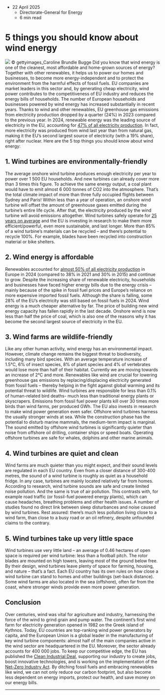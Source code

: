 * 22 April 2025
  * Directorate-General for Energy
  * 6 min read


# 5 things you should know about wind energy
![](https://energy.ec.europa.eu/sites/default/files/styles/oe_theme_medium_no_crop/public/2025-04/GettyImages-1344590880.jpg?itok=8g1Zhuti)
© gettyimages_Caroline Brundle Bugge
Did you know that wind energy is one of the cleanest, most affordable and home-grown sources of energy? Together with other renewables, it helps us to power our homes and businesses, to become more energy-independent and to protect the environment from the harmful effects of fossil fuels. 
EU companies are market leaders in this sector and, by generating cheap electricity, wind power contributes to the competitiveness of EU industry and reduces the energy bills of households.
The number of European households and businesses powered by wind energy has increased substantially in recent years. Thanks to wind and other renewables, EU greenhouse gas emissions from electricity production dropped by a quarter (24%) in 2023 compared to the previous year.
In 2024, renewable energy was the leading source of electricity in the EU, accounting for [47% of all electricity production](https://ec.europa.eu/eurostat/en/web/products-eurostat-news/w/ddn-20250319-1). In fact, more electricity was produced from wind last year than from natural gas, making it the EU’s second largest source of electricity (with a 19% share), right after nuclear.
Here are the 5 top things you should know about wind energy:
## 1. Wind turbines are environmentally-friendly
The average onshore wind turbine produces enough electricity per year to power over 1 500 EU households. And new turbines can already cover more than 3 times this figure. To achieve the same energy output, a coal plant would have to emit almost 6 000 tonnes of CO2 into the atmosphere. That’s the total climate impact of more than three fully occupied flights between Sydney and Paris!
Within less than a year of operation, an onshore wind turbine will offset the amount of greenhouse gases emitted during the turbine’s entire life cycle. After that, the electricity produced by the wind turbine will avoid emissions altogether.
Wind turbines safely operate for [25 years on average](https://cordis.europa.eu/project/id/811473/fr) and the EU is investing in research to make them more efficient/powerful, even more sustainable, and last longer.
More than 85% of a wind turbine’s materials can be recycled – and there’s potential to recycle 100%. For example, blades have been recycled into construction material or bike shelters.
## 2. Wind energy is affordable
Renewables accounted for [almost 50% of all electricity production](https://ec.europa.eu/eurostat/en/web/products-eurostat-news/w/ddn-20250319-1) in Europe in 2024 (compared to 38% in 2021 and 30% in 2015) and continue to grow. Despite the increasing share of renewable electricity, households and businesses have faced higher energy bills due to the energy crisis – mainly because of the spike in fossil fuel prices and Europe’s reliance on more expensive imported fossil fuels. Although the share is falling, some 28% of the EU’s electricity was still based on fossil fuels in 2024.
Wind energy is a much cheaper alternative by far. The price of building new wind energy capacity has fallen rapidly in the last decade. Onshore wind is now less than half the price of coal, which is also one of the reasons why it has become the second largest source of electricity in the EU.
## 3. Wind farms are wildlife-friendly
Like any other human activity, wind energy has an environmental impact. However, climate change remains the biggest threat to biodiversity, including many bird species. With an average temperature increase of 1.5°C, 6% of insect species, 8% of plant species and 4% of vertebrates would lose more than half of their habitat. Currently we are moving towards an increase of 2°C and more. 
Renewables like wind are crucial for lowering greenhouse gas emissions by replacing/displacing electricity generated from fossil fuels – thereby helping in the fight against global warming and its potential threat to wildlife.
Wind turbines are responsible for less than 0.1% of human-related bird deaths- much less than traditional energy plants or skyscrapers. Emissions from fossil fuel power plants kill over 30 times more birds than wind farms, per produced GWh. The EU also invests in research to make wind power generation even safer.
Offshore wind turbines harness the usually stronger winds at sea. While the construction phase has the potential to disturb marine mammals, the medium-term impact is marginal. The sound emitted by offshore wind turbines is significantly quieter than noise from offshore oil drilling, container ships or speed boats. Operating offshore turbines are safe for whales, dolphins and other marine animals.
## 4. Wind turbines are quiet and clean 
Wind farms are much quieter than you might expect, and their sound levels are regulated in each EU country. Even from a closer distance of 300-400 metres, the sound of a wind turbine is roughly as quiet as a household fridge. In any case, turbines are mainly located relatively far from homes.
According to research, wind turbine sounds are safe and create limited noise pollution. And the same is true of air pollution. This contrasts with, for example road traffic (or fossil-fuel powered energy plants), which can cause headaches, breathing problems and other health issues. A number of studies found no direct link between sleep disturbances and noise caused by wind turbines. Rest assured: there’s much less pollution living close to a wind farm, than close to a busy road or an oil refinery, despite unfounded claims to the contrary.
## 5. Wind turbines take up very little space
Wind turbines use very little land – an average of 0.46 hectares of open space is required per wind turbine: less than a football pitch. The rotor blades are mounted on high towers, leaving most of the ground below free. By their design, wind turbines leave plenty of space for farming, housing, and nature – that’s a fact.
Each EU country has its own rules on how close a wind turbine can stand to homes and other buildings (set-back distance). Some wind farms are also located in the sea (offshore), often far from the coast, where stronger winds provide even more power generation.
## Conclusion
Over centuries, wind was vital for agriculture and industry, harnessing the force of the wind to grind grain and pump water. The continent’s first wind farm for electricity generation opened in 1982 on the Greek island of Kythnos. 
Today, EU countries are top-ranking wind power generators by capita, and the European Union is a global leader in the manufacturing of key wind turbine components: almost half of the main companies active in the wind sector are headquartered in the EU. Moreover, the sector already accounts for 400 000 jobs. To keep our competitive edge, the EU has published the [Clean Industrial Deal](https://commission.europa.eu/topics/eu-competitiveness/clean-industrial-deal_en), supporting our industry to create jobs, boost innovative technologies, and is working on the implementation of the [Net-Zero Industry Act](https://energy.ec.europa.eu/topics/research-and-technology/clean-energy-competitiveness_en#the-net-zero-industry-act).
By ditching fossil fuels and embracing renewables like wind, we can not only reduce our carbon footprint, but also become less dependent on energy imports, protect our health, and save money on our energy bills. 
* * *